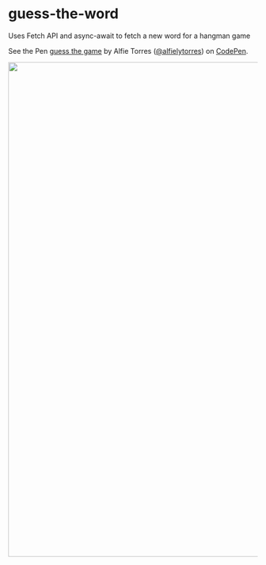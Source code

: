# guess-the-word
Uses Fetch API and async-await to fetch a new word for a hangman game


See the Pen <a href='https://codepen.io/alfielytorres/full/PoZvgeZ'>guess the game</a> by Alfie Torres (<a href='https://codepen.io/alfielytorres'>@alfielytorres</a>) on <a href='https://codepen.io'>CodePen</a>.

<img src="https://i.imgur.com/b4SKMmW.gif" width="1000"/>
